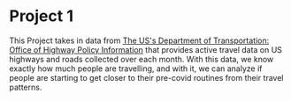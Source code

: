 # Project 1
This Project takes in data from [The US's Department of Transportation: Office of Highway Policy Information](https://www.fhwa.dot.gov/policyinformation/travel_monitoring/tvt.cfm) that provides active travel data on US highways and roads collected over each month. With this data, we know exactly how much people are travelling, and with it, we can analyze if people are starting to get closer to their pre-covid routines from their travel patterns.
